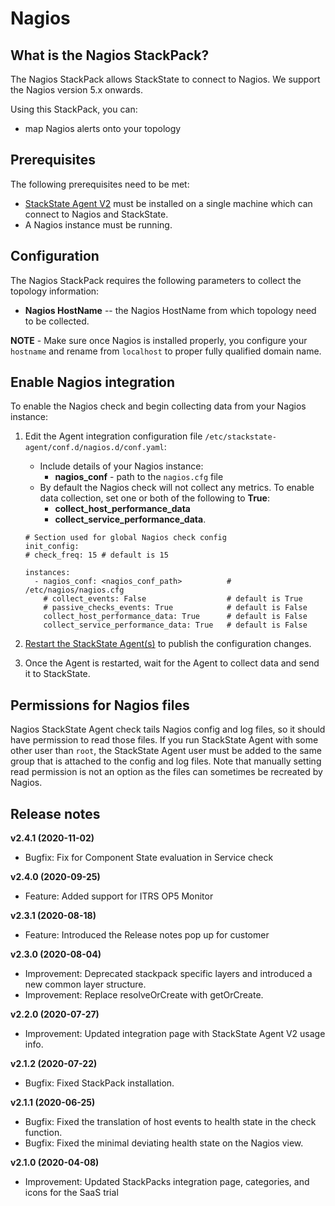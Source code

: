 # Nagios

## What is the Nagios StackPack?

The Nagios StackPack allows StackState to connect to Nagios. We support the Nagios version 5.x onwards.

Using this StackPack, you can:

* map Nagios alerts onto your topology

## Prerequisites

The following prerequisites need to be met:

* [StackState Agent V2](/stackpacks/integrations/agent.md) must be installed on a single machine which can connect to Nagios and StackState.
* A Nagios instance must be running.

## Configuration

The Nagios StackPack requires the following parameters to collect the topology information:

* **Nagios HostName** -- the Nagios HostName from which topology need to be collected.

**NOTE** - Make sure once Nagios is installed properly, you configure your `hostname` and rename from `localhost` to proper fully qualified domain name.

## Enable Nagios integration

To enable the Nagios check and begin collecting data from your Nagios instance:

1. Edit the Agent integration configuration file `/etc/stackstate-agent/conf.d/nagios.d/conf.yaml`:
    - Include details of your Nagios instance: 
        - **nagios_conf** - path to the `nagios.cfg` file
    - By default the Nagios check will not collect any metrics. To enable data collection, set one or both of the following to **True**:
        - **collect_host_performance_data**
        - **collect_service_performance_data**.
        
    ```text
    # Section used for global Nagios check config
    init_config:
    # check_freq: 15 # default is 15
    
    instances:
      - nagios_conf: <nagios_conf_path>          # /etc/nagios/nagios.cfg
        # collect_events: False                  # default is True
        # passive_checks_events: True            # default is False
        collect_host_performance_data: True      # default is False
        collect_service_performance_data: True   # default is False
    ```

3. [Restart the StackState Agent\(s\)](/stackpacks/integrations/agent.md#start-stop-restart-the-stackstate-agent) to publish the configuration changes.
4. Once the Agent is restarted, wait for the Agent to collect data and send it to StackState.

## Permissions for Nagios files

Nagios StackState Agent check tails Nagios config and log files, so it should have permission to read those files. If you run StackState Agent with some other user than `root`, the StackState Agent user must be added to the same group that is attached to the config and log files. Note that manually setting read permission is not an option as the files can sometimes be recreated by Nagios.

## Release notes

**v2.4.1 (2020-11-02)**

- Bugfix: Fix for Component State evaluation in Service check

**v2.4.0 (2020-09-25)**

- Feature: Added support for ITRS OP5 Monitor

**v2.3.1 (2020-08-18)**

- Feature: Introduced the Release notes pop up for customer

**v2.3.0 (2020-08-04)**

- Improvement: Deprecated stackpack specific layers and introduced a new common layer structure.
- Improvement: Replace resolveOrCreate with getOrCreate.

**v2.2.0 (2020-07-27)**

- Improvement: Updated integration page with StackState Agent V2 usage info.

**v2.1.2 (2020-07-22)**

- Bugfix: Fixed StackPack installation.

**v2.1.1 (2020-06-25)**

- Bugfix: Fixed the translation of host events to health state in the check function.
- Bugfix: Fixed the minimal deviating health state on the Nagios view.

**v2.1.0 (2020-04-08)**

- Improvement: Updated StackPacks integration page, categories, and icons for the SaaS trial
